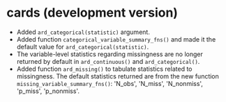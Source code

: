 # cards (development version)

- Added `ard_categorical(statistic)` argument.
- Added function `categorical_variable_summary_fns()` and made it the default value for `ard_categorical(statistic)`.
- The variable-level statistics regarding missingness are no longer returned by default in `ard_continuous()` and `ard_categorical()`.
- Added function `ard_missing()` to tabulate statistics related to missingness. The default statistics returned are from the new function `missing_variable_summary_fns()`: 'N_obs', 'N_miss', 'N_nonmiss', 'p_miss', 'p_nonmiss'.


